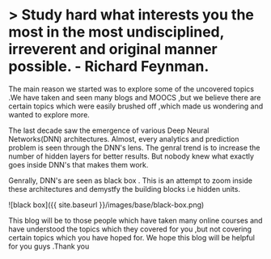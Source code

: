 
# > Study hard what interests you the most in the most undisciplined, irreverent and original manner possible.                    - Richard Feynman.


The main reason we started was to explore some of the uncovered topics .We have taken and seen many blogs and MOOCS ,but we believe there are certain topics which were easily brushed off ,which made us wondering and wanted to explore more. 

The last decade saw the emergence of various Deep Neural Networks(DNN) architectures. Almost, every analytics and prediction problem is seen through the DNN's lens. The genral trend is to increase the number of hidden layers for better results. But nobody knew what exactly goes inside DNN's that makes them work. 

Genrally, DNN's are seen as black box . This is an attempt to zoom inside these architectures and demystfy the building blocks i.e hidden units.  

![black box]({{ site.baseurl }}/images/base/black-box.png)


This blog will be to those people which have taken many online courses and have understood the topics which they covered for you ,but not covering certain topics which you have hoped for. We hope this blog will be helpful for you guys .Thank you

